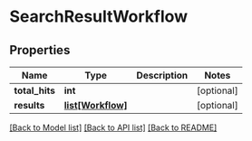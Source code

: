 # SearchResultWorkflow

## Properties
Name | Type | Description | Notes
------------ | ------------- | ------------- | -------------
**total_hits** | **int** |  | [optional] 
**results** | [**list[Workflow]**](Workflow.md) |  | [optional] 

[[Back to Model list]](../README.md#documentation-for-models) [[Back to API list]](../README.md#documentation-for-api-endpoints) [[Back to README]](../README.md)

